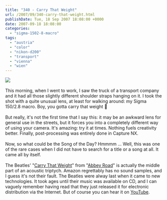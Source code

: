 ```yaml
---
title: "340 - Carry That Weight"
url: /2007/09/340-carry-that-weight.html
publishDate: Tue, 18 Sep 2007 18:08:00 +0000
date: 2007-09-18 18:08:00
categories: 
  - "sigma-1502-8-macro"
tags: 
  - "austria"
  - "color"
  - "nikon-d200"
  - "transport"
  - "vienna"
  - "wien"
---
```

<a href="https://d25zfm9zpd7gm5.cloudfront.net/1200x1200/2007/20070918_081000_nx.jpg"><img src="https://d25zfm9zpd7gm5.cloudfront.net/0600x0600/2007/20070918_081000_nx.jpg"/></a><br/><br/>This morning, when I went to work, I saw the truck of a transport company and it had all those slightly different shoulder straps hanging on it. I took the shot with a quite unusual lens, at least for walking around: my Sigma 150/2.8 macro. Boy, you gotta carry that weight 🙂<br/><br/>But really, it's not the first time that I say this: it may be an awkward lens for general use in the streets, but it forces you into a completely different way of using your camera. It's amazing: try it at times. Nothing fuels creativity better. Finally, post-processing was entirely done in Capture NX.<br/><br/>Now, so what could be the Song of the Day? Hmmmm ... Well, this was one of the rare cases when I did not have to search for a title or a song at all. It came all by itself.<br/><br/>The Beatles' "<a href="http://www.lyricsfreak.com/b/beatles/carry+that+weight_10025915.html" target="_blank">Carry That Weight</a>" from "<a href="http://www.amazon.com/Abbey-Road-Beatles/dp/B000002UB3" target="_blank">Abbey Road</a>" is actually the middle part of an acoustic triptych. Amazon regrettably has no sound samples, and I guess it's not their fault. The Beatles were alway last when it came to new technologies. It took ages until their music was available on CD, and I can vaguely remember having read that they just released it for electronic distribution via the Internet. But of course you can hear it on <a href="http://www.youtube.com/watch?v=VlyOmWpgcNw" target="_blank">YouTube</a>.
